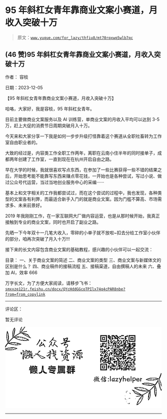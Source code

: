 # 95 年斜杠女青年靠商业文案小赛道，月收入突破十万

> 原文：[`www.yuque.com/for_lazy/thfiu8/mt70rqxwq5wlb7qc`](https://www.yuque.com/for_lazy/thfiu8/mt70rqxwq5wlb7qc)

## (46 赞)95 年斜杠女青年靠商业文案小赛道，月收入突破十万

作者： 容棪

日期：2023-12-05

【95 年斜杠女青年靠商业文案小赛道，月收入突破十万】

哈咯，大家好，我是容棪，95 年斜杠女青年。

目前主要做商业文案服务以及 AI 训练营，单商业文案的月收入平均可以达到 3-5 万，赶上大促的消费节日周期突破月入十万。

今天来和大家分享一下我是如何一步步升级打怪靠着这个赛道从全职社畜转为工作室自由职业者的。

大致的经过是，内容类工作全职工作两年，离职在云南小住半年的同时接单子，成都两年创建了工作室，一直到现在在杭州开启自由之路。

早在大学的时候，我就很喜欢写点东西，在参加了一些比赛获得一些不错的结果之后，开始思考能不能靠写东西来赚点零花钱，一开始也是各种尝试，写过小说、做过公众号代运营，当过当地创业服务中心的采编······

基本上和文字相关的工作我都尝试过，而在这个尝试的过程中，我也发现，各种类型的文案各有利弊，而最适合新手入门的就是商业文案。因为门槛不算高、市场需求多、未来前景好。

2019 年我刚刚工作，在一家互联网大厂做内容运营，也是从那时候开始，我真正接触到专业的商业文案，同时也开启了副业之路。

先晒一下今年双十一几笔大收入，零碎的小单子就不放啦~扣去分给工作室小伙伴的部分，咱再次突破了月入十万!!!

接下来的长文内容包含商业文案的基础教程，感兴趣的小伙伴可以一起交流：

目录：
一、关于商业文案的简述
二、商业文案的类型
三、商业文案与新媒体文的区别是什么？
四、商业稿件的接稿流程
五、接稿渠道，自由撰稿人的未来
六、叠加 AI，效率 666

万字长文，为了方便大家阅读，请移步飞书：[`smxxze121r.feishu.cn/docx/QYcHddGGcoTPIlx74q4cPAR8nbe?from=from_copylink`](https://smxxze121r.feishu.cn/docx/QYcHddGGcoTPIlx74q4cPAR8nbe?from=from_copylink)

* * *

评论区：

暂无评论

![](img/1c37d505930596d12a88ab23e11aa07a.png)

* * *